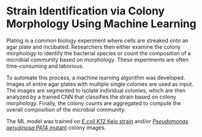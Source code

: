 # Strain Identification via Colony Morphology Using Machine Learning

Plating is a common biology experiment where cells are streaked onto an agar plate and incubated. Researchers then either examine the colony morphology to identify the bacterial species or count the composition of a microbial community based on morphology. These experiments are often time-consuming and laborious.

To automate this process, a machine learning algorithm was developed. Images of entire agar plates with multiple single colonies are used as input. The images are segmented to isolate individual colonies, which are then analyzed by a trained CNN that classifies the strain based on colony morphology. Finally, the colony counts are aggregated to compute the overall composition of the microbial community.

The ML model was trained on [*E.coli* K12 Keio strain](https://www.ncbi.nlm.nih.gov/pmc/articles/PMC1681482/) and/or [*Pseudomonas aeruginosa* PA14 mutant](https://www.ncbi.nlm.nih.gov/pmc/articles/PMC7615952/) colony images. 

